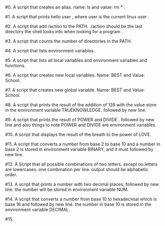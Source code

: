 #0. A script that creates an alias. name: ls and value: rm * .

#1. A script that prints hello user , where user is the current linux user .

#2. A script that add /action to the PATH. ./action should be the last directory the shell looks into when looking for a program .

#3. A script that counts the number of directories  in the PATH.

#4. A script that lists environment variables.

#5. A script that lists all local variables and environment variables and functions.

#6. A script that creates new local variables. Name: BEST and Value: School.

#7. A script that creates new global variable. Name: BEST and Value: School.

#8. A script that prints the result of the addition of 128 with the value store in the environment variable TRUEKNOWLEDGE. followed by new line.

#9. A script that prints the result  of POWER and DIVIDE . followed by new line and also things to note POWER and DIVIDE are environment variables.

#10. A script that displays the result of the breath to the power of LOVE.

#11. A script that converts a number from  base 2 to base 10 and a number in base 2 is stored in environment variable BINARY, and it must followed by new line.

#12. A Script that all possible combinations of two letters. except oo.letters are lowercases. one combination per line. output should be alphabetic order.

#13. A script that prints a number with two decimal places, followed by new line. the number will be stored in environment variable NUM.

#14. A script that converts a number from base 10 to hexadecimal which is base 16 and followed by new line. the number in base 10 is stored in the environment variable DECIMAL. 

#15.           
